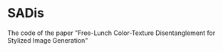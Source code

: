 # SADis
The code of the paper "Free-Lunch Color-Texture Disentanglement for Stylized Image Generation"
